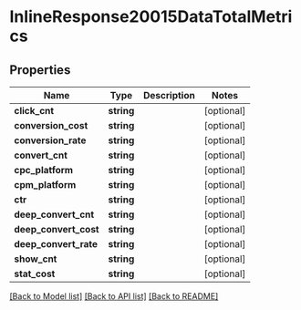 # InlineResponse20015DataTotalMetrics

## Properties
Name | Type | Description | Notes
------------ | ------------- | ------------- | -------------
**click_cnt** | **string** |  | [optional] 
**conversion_cost** | **string** |  | [optional] 
**conversion_rate** | **string** |  | [optional] 
**convert_cnt** | **string** |  | [optional] 
**cpc_platform** | **string** |  | [optional] 
**cpm_platform** | **string** |  | [optional] 
**ctr** | **string** |  | [optional] 
**deep_convert_cnt** | **string** |  | [optional] 
**deep_convert_cost** | **string** |  | [optional] 
**deep_convert_rate** | **string** |  | [optional] 
**show_cnt** | **string** |  | [optional] 
**stat_cost** | **string** |  | [optional] 

[[Back to Model list]](../README.md#documentation-for-models) [[Back to API list]](../README.md#documentation-for-api-endpoints) [[Back to README]](../README.md)



